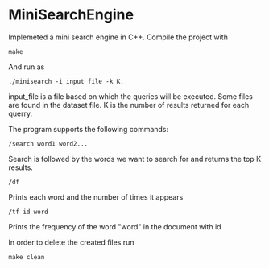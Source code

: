 # MiniSearchEngine

Implemeted a mini search engine in C++. Compile the project with
```
make
```

And run as
```
./minisearch -i input_file -k K.
```

input_file is a file based on which the queries will be executed. Some files are found in the dataset file. K is the number of results returned for each querry.

The program supports the following commands:
```
/search word1 word2...
```

Search is followed by the words we want to search for and returns the top K results.

```
/df
```

Prints each word and the number of times it appears

```
/tf id word
```

Prints the frequency of the word "word" in the document with id

In order to delete the created files run
```
make clean
```
